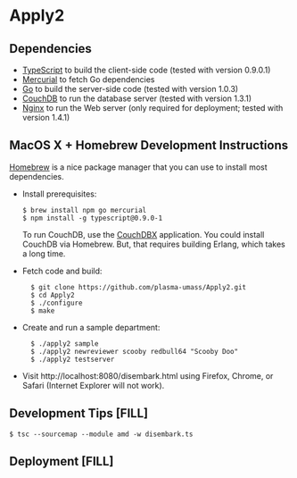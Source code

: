 # Apply2


## Dependencies

- [TypeScript] to build the client-side code (tested with version 0.9.0.1)
- [Mercurial] to fetch Go dependencies
- [Go] to build the server-side code (tested with version 1.0.3)
- [CouchDB] to run the database server (tested with version 1.3.1)
- [Nginx] to run the Web server (only required for deployment; tested with version 1.4.1)

## MacOS X + Homebrew Development Instructions

[Homebrew] is a nice package manager that you can use to install most
dependencies.

- Install prerequisites:

      $ brew install npm go mercurial
      $ npm install -g typescript@0.9.0-1

  To run CouchDB, use the [CouchDBX] application. You could install CouchDB via
  Homebrew. But, that requires building Erlang, which takes a long time.

- Fetch code and build:

        $ git clone https://github.com/plasma-umass/Apply2.git
        $ cd Apply2
        $ ./configure
        $ make

- Create and run a sample department:

        $ ./apply2 sample
        $ ./apply2 newreviewer scooby redbull64 "Scooby Doo"
        $ ./apply2 testserver

- Visit http://localhost:8080/disembark.html using Firefox, Chrome, or Safari (Internet Explorer
  will not work).


## Development Tips [FILL]


    $ tsc --sourcemap --module amd -w disembark.ts

## Deployment [FILL]


[TypeScript]: http://www.typescriptlang.org
[Mercurial]: http://mercurial.selenic.com
[Go]: http://code.google.com/p/go/
[Nginx]: http://wiki.nginx.org/Main
[CouchDB]: http://couchdb.apache.org
[Homebrew]: http://brew.sh
[CouchDBX]: http://www.apache.org/dyn/closer.cgi?path=/couchdb/binary/mac/1.3.1/Apache-CouchDB-1.3.1.zip
